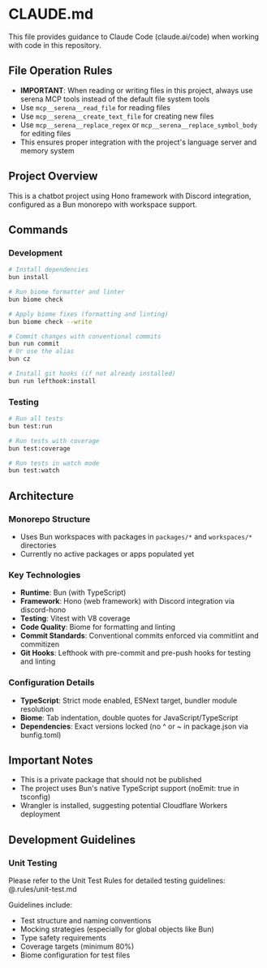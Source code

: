# CLAUDE.md

This file provides guidance to Claude Code (claude.ai/code) when working with code in this repository.

## File Operation Rules
- **IMPORTANT**: When reading or writing files in this project, always use serena MCP tools instead of the default file system tools
- Use `mcp__serena__read_file` for reading files
- Use `mcp__serena__create_text_file` for creating new files
- Use `mcp__serena__replace_regex` or `mcp__serena__replace_symbol_body` for editing files
- This ensures proper integration with the project's language server and memory system

## Project Overview

This is a chatbot project using Hono framework with Discord integration, configured as a Bun monorepo with workspace support.

## Commands

### Development
```bash
# Install dependencies
bun install

# Run biome formatter and linter
bun biome check

# Apply biome fixes (formatting and linting)
bun biome check --write

# Commit changes with conventional commits
bun run commit
# Or use the alias
bun cz

# Install git hooks (if not already installed)
bun run lefthook:install
```

### Testing
```bash
# Run all tests
bun test:run

# Run tests with coverage
bun test:coverage

# Run tests in watch mode
bun test:watch
```

## Architecture

### Monorepo Structure
- Uses Bun workspaces with packages in `packages/*` and `workspaces/*` directories
- Currently no active packages or apps populated yet

### Key Technologies
- **Runtime**: Bun (with TypeScript)
- **Framework**: Hono (web framework) with Discord integration via discord-hono
- **Testing**: Vitest with V8 coverage
- **Code Quality**: Biome for formatting and linting
- **Commit Standards**: Conventional commits enforced via commitlint and commitizen
- **Git Hooks**: Lefthook with pre-commit and pre-push hooks for testing and linting

### Configuration Details
- **TypeScript**: Strict mode enabled, ESNext target, bundler module resolution
- **Biome**: Tab indentation, double quotes for JavaScript/TypeScript
- **Dependencies**: Exact versions locked (no ^ or ~ in package.json via bunfig.toml)

## Important Notes
- This is a private package that should not be published
- The project uses Bun's native TypeScript support (noEmit: true in tsconfig)
- Wrangler is installed, suggesting potential Cloudflare Workers deployment

## Development Guidelines

### Unit Testing
Please refer to the Unit Test Rules for detailed testing guidelines: @.rules/unit-test.md

Guidelines include:
- Test structure and naming conventions
- Mocking strategies (especially for global objects like Bun)
- Type safety requirements
- Coverage targets (minimum 80%)
- Biome configuration for test files